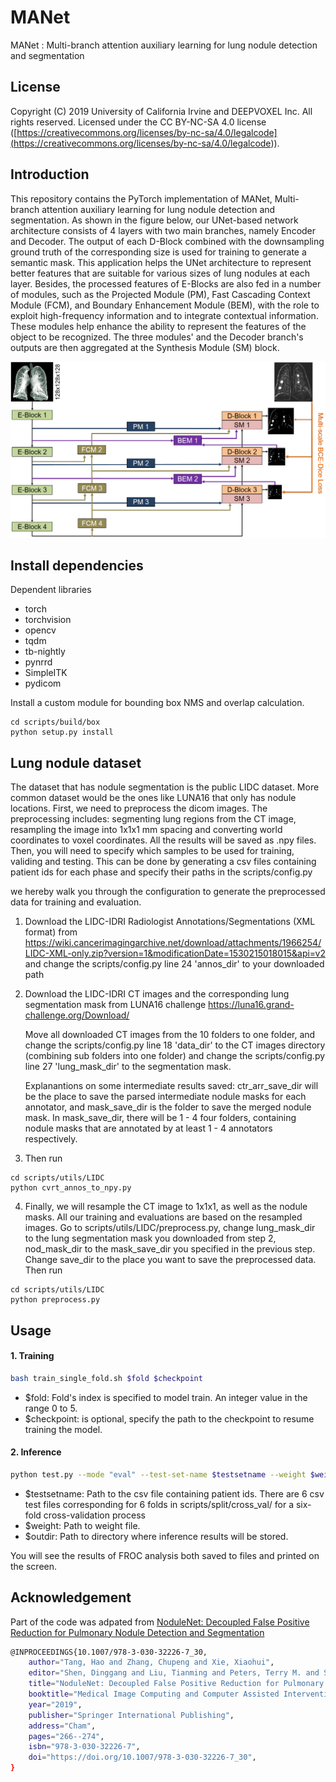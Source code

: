 # MANet
MANet : Multi-branch attention auxiliary learning for lung nodule detection and segmentation

##  License
Copyright (C) 2019 University of California Irvine and DEEPVOXEL Inc. All rights reserved. Licensed under the CC BY-NC-SA 4.0 license ([https://creativecommons.org/licenses/by-nc-sa/4.0/legalcode](<https://creativecommons.org/licenses/by-nc-sa/4.0/legalcode>)).

##  Introduction

This repository contains the PyTorch implementation of MANet, Multi-branch attention auxiliary learning for lung nodule detection and segmentation. 
As shown in the figure below, our UNet-based network architecture consists of 4 layers with two main branches, namely Encoder and Decoder. The output of each D-Block combined with the downsampling ground truth of the corresponding size is used for training to generate a semantic mask. This application helps the UNet architecture to represent better features that are suitable for various sizes of lung nodules at each layer. Besides, the processed features of E-Blocks are also fed in a number of modules, such as the Projected Module (PM), Fast Cascading Context Module (FCM), and Boundary Enhancement Module (BEM), with the role to exploit high-frequency information and to integrate contextual information. These modules help enhance the ability to represent the features of the object to be recognized. The three modules' and the Decoder branch's outputs are then aggregated at the Synthesis Module (SM) block.

![model](figures/model.png)

##  Install dependencies

Dependent libraries
* torch
* torchvision 
* opencv
* tqdm
* tb-nightly
* pynrrd
* SimpleITK
* pydicom

Install a custom module for bounding box NMS and overlap calculation.

```bask
cd scripts/build/box
python setup.py install
```

##  Lung nodule dataset
The dataset that has nodule segmentation is the public LIDC dataset. More common dataset would be the ones like LUNA16 that only has nodule locations. First, we need to preprocess the dicom images. The preprocessing includes: segmenting lung regions from the CT image, resampling the image into 1x1x1 mm spacing and converting world coordinates to voxel coordinates. All the results will be saved as .npy files. Then, you will need to specify which samples to be used for training, validing and testing. This can be done by generating a csv files containing patient ids for each phase and specify their paths in the scripts/config.py 

we hereby walk you through the configuration to generate the preprocessed data for training and evaluation. 
1. Download the LIDC-IDRI Radiologist Annotations/Segmentations (XML format) from https://wiki.cancerimagingarchive.net/download/attachments/1966254/LIDC-XML-only.zip?version=1&modificationDate=1530215018015&api=v2 and change the scripts/config.py line 24 'annos_dir' to your downloaded path

2. Download the LIDC-IDRI CT images and the corresponding lung segmentation mask from LUNA16 challenge https://luna16.grand-challenge.org/Download/

    Move all downloaded CT images from the 10 folders to one folder, and change the scripts/config.py line 18 'data_dir' to the CT images directory (combining sub folders into one folder) and change the scripts/config.py line 27 'lung_mask_dir' to the segmentation mask.

    Explanantions on some intermediate results saved: ctr_arr_save_dir will be the place to save the parsed intermediate nodule masks for each annotator, and mask_save_dir is the folder to save the merged nodule mask. In mask_save_dir, there will be 1 - 4 four folders, containing nodule masks that are annotated by at least 1 - 4 annotators respectively.

3. Then run 
```
cd scripts/utils/LIDC
python cvrt_annos_to_npy.py
```

4. Finally, we will resample the CT image to 1x1x1, as well as the nodule masks. All our training and evaluations are based on the resampled images. Go to scripts/utils/LIDC/preprocess.py, change lung_mask_dir to the lung segmentation mask you downloaded from step 2, nod_mask_dir to the mask_save_dir you specified in the previous step. Change save_dir to the place you want to save the preprocessed data. Then run
```
cd scripts/utils/LIDC
python preprocess.py
```

##  Usage

####  1. Training

```bash
bash train_single_fold.sh $fold $checkpoint
```
* $fold: Fold's index is specified to model train. An integer value in the range 0 to 5.
* $checkpoint: is optional, specify the path to the checkpoint to resume training the model.


####  2. Inference

```bash
python test.py --mode "eval" --test-set-name $testsetname --weight $weight --out-dir $outdir
```
* $testsetname: Path to the csv file containing patient ids. There are 6 csv test files corresponding for 6 folds in scripts/split/cross_val/ for a six-fold cross-validation process
* $weight: Path to weight file.
* $outdir: Path to directory where inference results will be stored.

You will see the results of FROC analysis both saved to files and printed on the screen.


##  Acknowledgement

Part of the code was adpated from [NoduleNet: Decoupled False Positive Reduction for Pulmonary Nodule Detection and Segmentation](<https://github.com/uci-cbcl/NoduleNet>)

```bash
@INPROCEEDINGS{10.1007/978-3-030-32226-7_30,
    author="Tang, Hao and Zhang, Chupeng and Xie, Xiaohui",
    editor="Shen, Dinggang and Liu, Tianming and Peters, Terry M. and Staib, Lawrence H. and Essert, Caroline and Zhou, Sean and Yap, Pew-Thian and Khan, Ali",
    title="NoduleNet: Decoupled False Positive Reduction for Pulmonary Nodule Detection and Segmentation",
    booktitle="Medical Image Computing and Computer Assisted Intervention -- MICCAI 2019",
    year="2019",
    publisher="Springer International Publishing",
    address="Cham",
    pages="266--274",
    isbn="978-3-030-32226-7",
    doi="https://doi.org/10.1007/978-3-030-32226-7_30",
}
```
